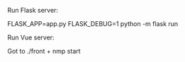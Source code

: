 Run Flask server:

FLASK_APP=app.py FLASK_DEBUG=1 python -m flask run

Run Vue server:

Got to ./front + nmp start